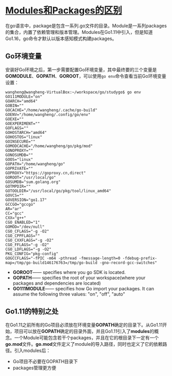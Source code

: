 # [Modules和Packages的区别](https://levelup.gitconnected.com/using-modules-and-packages-in-go-36a418960556)

在go语言中，package是包含一系列.go文件的目录。Module是一系列packages的集合，内置了依赖管理和版本管理。Modules在Go1.11中引入，但是知道Go1.16，go命令才默认以版本感知模式构建packages。

## Go环境变量

安装好Go环境之后，第一步需要配置Go环境变量，其中最终要的三个变量是**GOMODULE**、**GOPATH**、**GOROOT**，可以使用`go env`命令查看当前Go环境变量设置：

```shell
wangheng@wangheng-VirtualBox:~/workspace/go/studygo$ go env
GO111MODULE="on"
GOARCH="amd64"
GOBIN=""
GOCACHE="/home/wangheng/.cache/go-build"
GOENV="/home/wangheng/.config/go/env"
GOEXE=""
GOEXPERIMENT=""
GOFLAGS=""
GOHOSTARCH="amd64"
GOHOSTOS="linux"
GOINSECURE=""
GOMODCACHE="/home/wangheng/go/pkg/mod"
GONOPROXY=""
GONOSUMDB=""
GOOS="linux"
GOPATH="/home/wangheng/go"
GOPRIVATE=""
GOPROXY="https://goproxy.cn,direct"
GOROOT="/usr/local/go"
GOSUMDB="sum.golang.org"
GOTMPDIR=""
GOTOOLDIR="/usr/local/go/pkg/tool/linux_amd64"
GOVCS=""
GOVERSION="go1.17"
GCCGO="gccgo"
AR="ar"
CC="gcc"
CXX="g++"
CGO_ENABLED="1"
GOMOD="/dev/null"
CGO_CFLAGS="-g -O2"
CGO_CPPFLAGS=""
CGO_CXXFLAGS="-g -O2"
CGO_FFLAGS="-g -O2"
CGO_LDFLAGS="-g -O2"
PKG_CONFIG="pkg-config"
GOGCCFLAGS="-fPIC -m64 -pthread -fmessage-length=0 -fdebug-prefix-map=/tmp/go-build146176763=/tmp/go-build -gno-record-gcc-switches"
```

* **GOROOT**—— specifies where you go SDK is located.
* **GOPATH**—— specifies the root of your workspace(where your packages and dependencies are located)
* **GO111MODULE**—— specifies how Go import your packages. It can assume the following three values: "on", "off", "auto"

## Go1.11的特别之处

在Go1.11之前所有的Go项目必须放在环境变量**GOPATH**确定的目录下。从Go1.11开始，项目可以放在**GOPATH**确定的目录外面，并且Go1.11引入了**modules**的概念。一个Module可能包含若干个packages，并且在它的根目录下一定有一个**go.mod**文件。**go.mod**文件定义了module的导入路径，同时也定义了它的依赖路径。引入modules后：

* Go项目不必要在GOPATH目录下
* packages管理更方便
